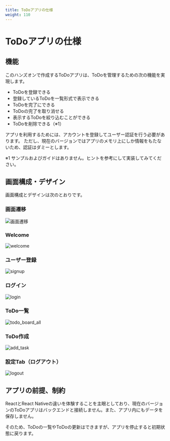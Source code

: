 ```yaml
---
title: ToDoアプリの仕様
weight: 110
---
```


# ToDoアプリの仕様

## 機能

このハンズオンで作成するToDoアプリは、ToDoを管理するための次の機能を実現します。

 - ToDoを登録できる
 - 登録しているToDoを一覧形式で表示できる
 - ToDoを完了にできる
 - ToDoの完了を取り消せる
 - 表示するToDoを絞り込むことができる
 - ToDoを削除できる（※1）

アプリを利用するためには、アカウントを登録してユーザー認証を行う必要があります。
ただし、現在のバージョンではアプリのメモリ上にしか情報をもたないため、認証はダミーとします。

※1 サンプルおよびガイドはありません。ヒントを参考にして実装してみてください。


## 画面構成・デザイン

画面構成とデザインは次のとおりです。

### 画面遷移

![画面遷移](app-spec/screen_transition.png)

### Welcome

![welcome](app-spec/welcome.png)

### ユーザー登録

![signup](app-spec/signup.png)

### ログイン

![login](app-spec/login.png)


### ToDo一覧

![todo_board_all](app-spec/todo_board_all.png)

### ToDo作成

![add_task](app-spec/add_task.png)

### 設定Tab（ログアウト）

![logout](app-spec/setting.png)

## アプリの前提、制約

ReactとReact Nativeの違いを体験することを主眼としており、現在のバージョンのToDoアプリはバックエンドと接続しません。また、アプリ内にもデータを保存しません。

そのため、ToDoの一覧やToDoの更新はできますが、アプリを停止すると初期状態に戻ります。
